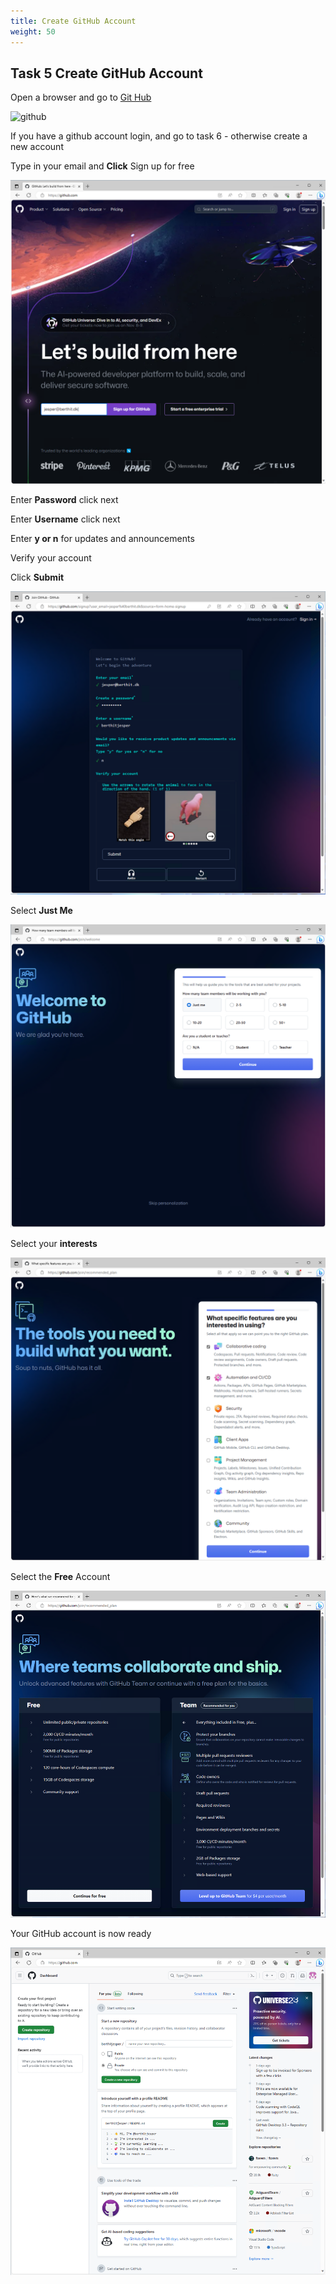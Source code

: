 ```yaml
---
title: Create GitHub Account
weight: 50
---
```


## Task 5 Create GitHub Account

Open a browser and go to [Git Hub](https://github.com)

![github](/images/github.png)

If you have a github account login, and go to task 6 - otherwise create a new account

Type in your email and __Click__ Sign up for free

![Alt text](images/01_github.png?raw=true "GitHub")

Enter __Password__ click next

Enter __Username__ click next

Enter __y or n__ for updates and announcements

Verify your account

Click __Submit__

![Alt text](images/02_create_account.png?raw=true "Create GitHub Account")

Select __Just Me__

![Alt text](images/03_question1.png?raw=true "Create GitHub Account question")

Select your __interests__

![Alt text](images/04_question2.png?raw=true "Create GitHub Account question")

Select the __Free__ Account

![Alt text](images/05_select_free.png?raw=true "Free Account")

Your GitHub account is now ready

![Alt text](images/06_account_done.png?raw=true "Create GitHub Account")

